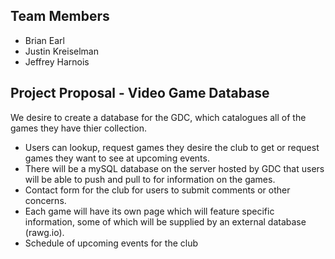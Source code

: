 ## Team Members
- Brian Earl
- Justin Kreiselman
- Jeffrey Harnois

## Project Proposal - Video Game Database
We desire to create a database for the GDC, which catalogues all of the games they have thier collection.
- Users can lookup, request games they desire the club to get or request games they want to see at upcoming events.
- There will be a mySQL database on the server hosted by GDC that users will be able to push and pull to for information on the games.
- Contact form for the club for users to submit comments or other concerns.
- Each game will have its own page which will feature specific information, some of which will be supplied by an external database (rawg.io). 
- Schedule of upcoming events for the club